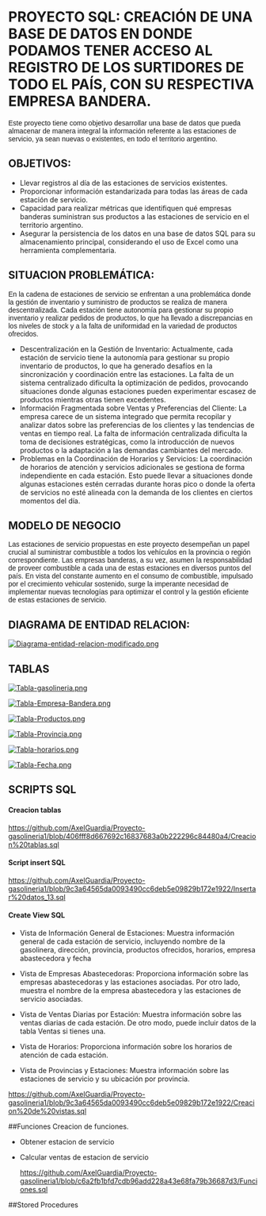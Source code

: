 # PROYECTO SQL: CREACIÓN DE UNA BASE DE DATOS EN DONDE PODAMOS TENER ACCESO AL REGISTRO DE LOS SURTIDORES DE TODO EL PAÍS, CON SU RESPECTIVA EMPRESA BANDERA. #

<p style="font-family: Arial;">Este proyecto tiene como objetivo desarrollar una base de datos que pueda almacenar de manera integral la información referente a las estaciones de servicio, ya sean nuevas o existentes, en todo el territorio argentino.</p>


## OBJETIVOS:

- Llevar registros al día de las estaciones de servicios existentes.
- Proporcionar información estandarizada para todas las áreas de cada estación de servicio.
- Capacidad para realizar métricas que identifiquen qué empresas banderas suministran sus productos a las estaciones de servicio en el territorio argentino.
- Asegurar la persistencia de los datos en una base de datos SQL para su almacenamiento principal, considerando el uso de Excel como una herramienta complementaria.

## SITUACION PROBLEMÁTICA:
<p style="font-family: Arial;">En la cadena de estaciones de servicio se enfrentan a una problemática donde la gestión de inventario y suministro de productos se realiza de manera descentralizada. Cada estación tiene autonomía para gestionar su propio inventario y realizar pedidos de productos, lo que ha llevado a discrepancias en los niveles de stock y a la falta de uniformidad en la variedad de productos ofrecidos.</p>

- Descentralización en la Gestión de Inventario:
Actualmente, cada estación de servicio tiene la autonomía para gestionar su propio inventario de productos, lo que ha generado desafíos en la sincronización y coordinación entre las estaciones.
La falta de un sistema centralizado dificulta la optimización de pedidos, provocando situaciones donde algunas estaciones pueden experimentar escasez de productos mientras otras tienen excedentes.
-	Información Fragmentada sobre Ventas y Preferencias del Cliente:
La empresa carece de un sistema integrado que permita recopilar y analizar datos sobre las preferencias de los clientes y las tendencias de ventas en tiempo real.
La falta de información centralizada dificulta la toma de decisiones estratégicas, como la introducción de nuevos productos o la adaptación a las demandas cambiantes del mercado.
-	Problemas en la Coordinación de Horarios y Servicios:
La coordinación de horarios de atención y servicios adicionales se gestiona de forma independiente en cada estación.
Esto puede llevar a situaciones donde algunas estaciones estén cerradas durante horas pico o donde la oferta de servicios no esté alineada con la demanda de los clientes en ciertos momentos del día.

## MODELO DE NEGOCIO
<p style="font-family: Arial;"> Las estaciones de servicio propuestas en este proyecto desempeñan un papel crucial al suministrar combustible a todos los vehículos en la provincia o región correspondiente. Las empresas banderas, a su vez, asumen la responsabilidad de proveer combustible a cada una de estas estaciones en diversos puntos del país. En vista del constante aumento en el consumo de combustible, impulsado por el crecimiento vehicular sostenido, surge la imperante necesidad de implementar nuevas tecnologías para optimizar el control y la gestión eficiente de estas estaciones de servicio.</p>

## DIAGRAMA DE ENTIDAD RELACION:

[![Diagrama-entidad-relacion-modificado.png](https://i.postimg.cc/vT6p9h09/Diagrama-entidad-relacion-modificado.png)](https://postimg.cc/RJ4sx75V)

## TABLAS

[![Tabla-gasolineria.png](https://i.postimg.cc/rFgPszCM/Tabla-gasolineria.png)](https://postimg.cc/vcgzSYNN)

[![Tabla-Empresa-Bandera.png](https://i.postimg.cc/qBxmDgFy/Tabla-Empresa-Bandera.png)](https://postimg.cc/Wtt6hpT1)

[![Tabla-Productos.png](https://i.postimg.cc/HnYt14N5/Tabla-Productos.png)](https://postimg.cc/hzYm9xcP)

[![Tabla-Provincia.png](https://i.postimg.cc/VkrWwNK7/Tabla-Provincia.png)](https://postimg.cc/QFDTkjG5)

[![Tabla-horarios.png](https://i.postimg.cc/HLmcNWR8/Tabla-horarios.png)](https://postimg.cc/5XP2YJxf)

[![Tabla-Fecha.png](https://i.postimg.cc/y6GJHy2H/Tabla-Fecha.png)](https://postimg.cc/K4nc7BZq)

## SCRIPTS SQL
#### Creacion tablas

https://github.com/AxelGuardia/Proyecto-gasolineria1/blob/406fff8d667692c16837683a0b222296c84480a4/Creacion%20tablas.sql

#### Script insert SQL

https://github.com/AxelGuardia/Proyecto-gasolineria1/blob/9c3a64565da0093490cc6deb5e09829b172e1922/Insertar%20datos_13.sql

#### Create View SQL

- Vista de Información General de Estaciones:
Muestra información general de cada estación de servicio, incluyendo nombre de la gasolinera, dirección, provincia, productos ofrecidos, horarios, empresa abastecedora y fecha

- Vista de Empresas Abastecedoras:
Proporciona información sobre las empresas abastecedoras y las estaciones asociadas. Por otro lado, muestra el nombre de la empresa abastecedora y las estaciones de servicio asociadas.

- Vista de Ventas Diarias por Estación:
Muestra información sobre las ventas diarias de cada estación. De otro modo, puede incluir datos de la tabla Ventas si tienes una.

- Vista de Horarios:
Proporciona información sobre los horarios de atención de cada estación.

- Vista de Provincias y Estaciones:
Muestra información sobre las estaciones de servicio y su ubicación por provincia.

https://github.com/AxelGuardia/Proyecto-gasolineria1/blob/9c3a64565da0093490cc6deb5e09829b172e1922/Creacion%20de%20vistas.sql

##Funciones
Creacion de funciones.

- Obtener estacion de servicio
- Calcular ventas de estacion de servicio

  https://github.com/AxelGuardia/Proyecto-gasolineria1/blob/c6a2fb1bfd7cdb96add228a43e68fa79b36687d3/Funciones.sql

##Stored Procedures

